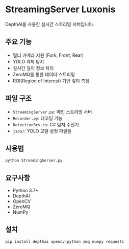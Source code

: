 # StreamingServer Luxonis

DepthAI를 사용한 실시간 스트리밍 서버입니다.

## 주요 기능

- 멀티 카메라 지원 (Fork, Front, Rear)
- YOLO 객체 탐지
- 실시간 깊이 정보 처리
- ZeroMQ를 통한 데이터 스트리밍
- ROI(Region of Interest) 기반 깊이 측정

## 파일 구조

- `StreamingServer.py`: 메인 스트리밍 서버
- `Recorder.py`: 레코딩 기능
- `DetectionRcv.cs`: C# 탐지 수신기
- `json/`: YOLO 모델 설정 파일들

## 사용법

```bash
python StreamingServer.py
```

## 요구사항

- Python 3.7+
- DepthAI
- OpenCV
- ZeroMQ
- NumPy

## 설치

```bash
pip install depthai opencv-python zmq numpy requests
```
